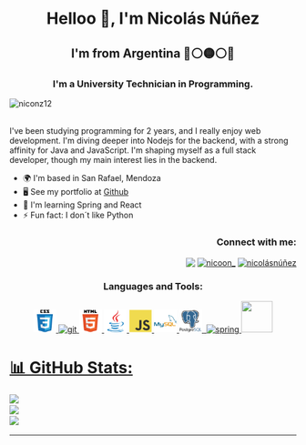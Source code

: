 <h1 align="center">Helloo 👋, I'm Nicolás Núñez</h1>
<h2 align="center">I'm from Argentina 🔵⚪🟡⚪🔵 </h2>
<h3 align="center">I'm a University Technician in Programming.</h3>
<p align="left"> <img src="https://komarev.com/ghpvc/?username=niconz12&label=Profile%20views&color=007bff&style=plastic" alt="niconz12" /> </p>
<br>
I've been studying programming for 2 years, and I really enjoy web development. I'm diving deeper into Nodejs for the backend, with a strong affinity for Java and JavaScript. I'm shaping myself as a full stack developer, though my main interest lies in the backend.

* 🌍  I'm based in San Rafael, Mendoza
* 🖥️  See my portfolio at [Github](http://https://github.com/NicoNZ12)
* 🧠  I'm learning Spring and React
* ⚡  Fun fact: I don´t like Python

<h3 align="right">Connect with me:</h3>
<p align="right">  
<a href="https://nuneznicolas582@gmail.com" target="blank"><img align="center" src="https://user-images.githubusercontent.com/76783198/182482940-c4a2a044-de93-4450-b354-9628cbb175c9.svg"/></a>
<a href="https://github.com/NicoNZ12" target="blank"><img align="center" src="https://raw.githubusercontent.com/rahuldkjain/github-profile-readme-generator/master/src/images/icons/Social/github.svg" alt="nicoon_" height="30" width="40"/></a>
<a href="https://linkedin.com/in/nicolásnúñez" target="blank"><img align="center" src="https://raw.githubusercontent.com/rahuldkjain/github-profile-readme-generator/master/src/images/icons/Social/linked-in-alt.svg" alt="nicolásnúñez" height="30" width="40" /></a>
</p>

<h3 align="center">Languages and Tools:</h3>
<p align="center"> <a href="https://www.w3schools.com/css/" target="_blank" rel="noreferrer"> <img src="https://raw.githubusercontent.com/devicons/devicon/master/icons/css3/css3-original-wordmark.svg" alt="css3" width="40" height="40"/> </a> <a href="https://git-scm.com/" target="_blank" rel="noreferrer"> <img src="https://www.vectorlogo.zone/logos/git-scm/git-scm-icon.svg" alt="git" width="40" height="40"/> </a> <a href="https://www.w3.org/html/" target="_blank" rel="noreferrer"> <img src="https://raw.githubusercontent.com/devicons/devicon/master/icons/html5/html5-original-wordmark.svg" alt="html5" width="40" height="40"/> </a> <a href="https://www.java.com" target="_blank" rel="noreferrer"> <img src="https://raw.githubusercontent.com/devicons/devicon/master/icons/java/java-original.svg" alt="java" width="40" height="40"/> </a> <a href="https://developer.mozilla.org/en-US/docs/Web/JavaScript" target="_blank" rel="noreferrer"> <img src="https://raw.githubusercontent.com/devicons/devicon/master/icons/javascript/javascript-original.svg" alt="javascript" width="40" height="40"/> </a> <a href="https://www.mysql.com/" target="_blank" rel="noreferrer"> <img src="https://raw.githubusercontent.com/devicons/devicon/master/icons/mysql/mysql-original-wordmark.svg" alt="mysql" width="40" height="40"/> </a> <a href="https://www.postgresql.org" target="_blank" rel="noreferrer"> <img src="https://raw.githubusercontent.com/devicons/devicon/master/icons/postgresql/postgresql-original-wordmark.svg" alt="postgresql" width="40" height="40"/> </a> <a href="https://postman.com" target="_blank" rel="noreferrer"> <img </a> <a href="https://spring.io/" target="_blank" rel="noreferrer"> <img src="https://www.vectorlogo.zone/logos/springio/springio-icon.svg" alt="spring" width="40" height="40"/> </a> <a href="https://tailwindcss.com/" target="_blank" rel="noreferrer">
<img src="https://cdn.jsdelivr.net/gh/devicons/devicon@latest/icons/nodejs/nodejs-original-wordmark.svg" width="55" height="55"/>
          

# 📊 GitHub Stats:
![](https://github-readme-stats.vercel.app/api?username=NicoNZ12&theme=dark&hide_border=false&include_all_commits=false&count_private=false)<br/>
![](https://github-readme-streak-stats.herokuapp.com/?user=NicoNZ12&theme=dark&hide_border=false)<br/>
![](https://github-readme-stats.vercel.app/api/top-langs/?username=NicoNZ12&theme=dark&hide_border=false&include_all_commits=false&count_private=false&layout=compact)

---

<!-- Proudly created with GPRM ( https://gprm.itsvg.in ) -->

